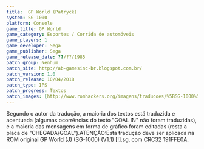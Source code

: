 ```yaml
---
title:  GP World (Patryck)
system: SG-1000
platform: Console
game_title: GP World
game_category: Esportes / Corrida de automóveis
game_players: 1
game_developer: Sega
game_publisher: Sega
game_release_date: ??/??/1985
patch_group: Nenhum
patch_site: http://ab-gamesinc-br.blogspot.com.br/
patch_version: 1.0
patch_release: 10/04/2018
patch_type: IPS
patch_progress: Textos
patch_images: [http://www.romhackers.org/imagens/traducoes/%5BSG-1000%5D%20GP%20World%20-%20Patryck%20-%201.png,http://www.romhackers.org/imagens/traducoes/%5BSG-1000%5D%20GP%20World%20-%20Patryck%20-%202.png,http://www.romhackers.org/imagens/traducoes/%5BSG-1000%5D%20GP%20World%20-%20Patryck%20-%203.png]
---
```

Segundo o autor da tradução, a maioria dos textos está traduzida e acentuada (algumas ocorrências do texto "GOAL IN" não foram traduzidas), e a maioria das mensagens em forma de gráfico foram editadas (resta a placa de "CHEGADA/GOAL").ATENÇÃO:Esta tradução deve ser aplicada na ROM original GP World (J) (SG-1000) (V1.1) [!].sg, com CRC32 191FFE0A.